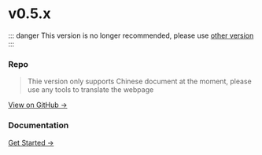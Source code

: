 # v0.5.x

::: danger
This version is no longer recommended, please use [other version](../)
:::

### Repo

> Thie version only supports Chinese document at the moment, please use any tools to translate the webpage

[View on GitHub →](https://github.com/JasonXuDeveloper/JEngine/tree/0.5.x)





### Documentation
[Get Started →](./startup)